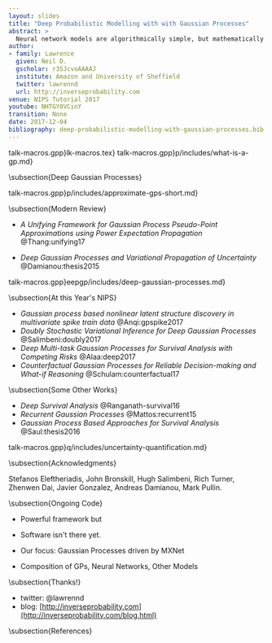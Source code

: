 ```yaml
---
layout: slides
title: "Deep Probabilistic Modelling with with Gaussian Processes"
abstract: >
  Neural network models are algorithmically simple, but mathematically complex. Gaussian process models are mathematically simple, but algorithmically complex. In this tutorial we will explore Deep Gaussian Process models. They bring advantages in their mathematical simplicity but are challenging in their algorithmic complexity. We will give an overview of Gaussian processes and highlight the algorithmic approximations that allow us to stack Gaussian process models: they are based on variational methods. In the last part of the tutorial will explore a use case exemplar: uncertainty quantification. We end with open questions.
author:
- family: Lawrence
  given: Neil D.
  gscholar: r3SJcvoAAAAJ
  institute: Amazon and University of Sheffield
  twitter: lawrennd
  url: http://inverseprobability.com
venue: NIPS Tutorial 2017
youtube: NHTGY8VCinY
transition: None
date: 2017-12-04
bibliography: deep-probabilistic-modelling-with-gaussian-processes.bib
---
```


talk-macros.gpp}lk-macros.tex}
talk-macros.gpp}p/includes/what-is-a-gp.md}


\subsection{Deep Gaussian Processes}

talk-macros.gpp}p/includes/approximate-gps-short.md}

\subsection{Modern Review}

* *A Unifying Framework for Gaussian Process Pseudo-Point Approximations using Power Expectation Propagation*
    @Thang:unifying17

* *Deep Gaussian Processes and Variational Propagation of Uncertainty*
    @Damianou:thesis2015

talk-macros.gpp}eepgp/includes/deep-gaussian-processes.md}

\subsection{At this Year's NIPS}

* *Gaussian process based nonlinear latent structure discovery in multivariate spike train data*
    @Anqi:gpspike2017
* *Doubly Stochastic Variational Inference for Deep Gaussian Processes*
    @Salimbeni:doubly2017
* *Deep Multi-task Gaussian Processes for Survival Analysis with Competing Risks*
    @Alaa:deep2017
* *Counterfactual Gaussian Processes for Reliable Decision-making and What-if Reasoning*
    @Schulam:counterfactual17


\subsection{Some Other Works}

* *Deep Survival Analysis*
    @Ranganath-survival16
* *Recurrent Gaussian Processes*
    @Mattos:recurrent15
* *Gaussian Process Based Approaches for Survival Analysis*
    @Saul:thesis2016

talk-macros.gpp}q/includes/uncertainty-quantification.md}

\subsection{Acknowledgments}

Stefanos  Eleftheriadis, John Bronskill, Hugh Salimbeni, Rich Turner, Zhenwen Dai, Javier Gonzalez, Andreas Damianou, Mark Pullin.

\subsection{Ongoing Code}

* Powerful framework but

* Software isn't there yet.

* Our focus: Gaussian Processes driven by MXNet

* Composition of GPs, Neural Networks, Other Models

\subsection{Thanks!}

* twitter: \@lawrennd
* blog: [http://inverseprobability.com](http://inverseprobability.com/blog.html)

\subsection{References}



